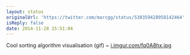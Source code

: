 ```yaml
---
layout: status
originalUrl: 'https://twitter.com/marcgg/status/538359428958142464'
isReply: false
date: 2014-11-28 15:51:04
---
```


Cool sorting algorithm visualisation (gif) ~ [i.imgur.com/fq0A8hx.jpg](http://i.imgur.com/fq0A8hx.jpg)

